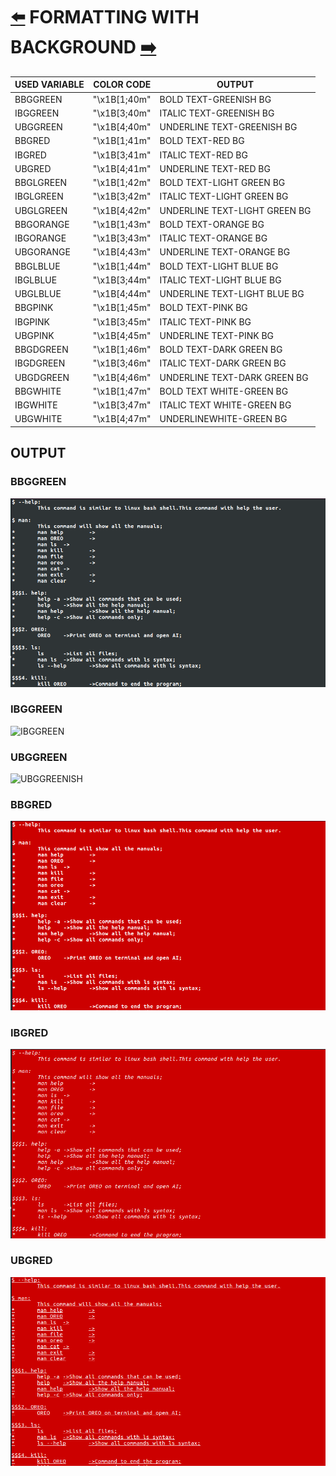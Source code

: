# [:arrow_left:](COLORS.md) FORMATTING WITH BACKGROUND [:arrow_right:](formattingcolors.md)

 USED VARIABLE | COLOR CODE | OUTPUT
---------------|------------|--------------
 BBGGREEN | "\x1B[1;40m" | BOLD TEXT-GREENISH BG
 IBGGREEN | "\x1B[3;40m" | ITALIC TEXT-GREENISH BG
 UBGGREEN | "\x1B[4;40m" | UNDERLINE TEXT-GREENISH BG
 BBGRED | "\x1B[1;41m" | BOLD TEXT-RED BG
 IBGRED | "\x1B[3;41m" | ITALIC TEXT-RED BG
 UBGRED | "\x1B[4;41m" | UNDERLINE TEXT-RED BG
 BBGLGREEN | "\x1B[1;42m" | BOLD TEXT-LIGHT GREEN BG
 IBGLGREEN | "\x1B[3;42m" | ITALIC TEXT-LIGHT GREEN BG
 UBGLGREEN | "\x1B[4;42m" |UNDERLINE TEXT-LIGHT GREEN BG
 BBGORANGE | "\x1B[1;43m" | BOLD TEXT-ORANGE BG
 IBGORANGE | "\x1B[3;43m" | ITALIC TEXT-ORANGE BG
 UBGORANGE | "\x1B[4;43m" | UNDERLINE TEXT-ORANGE BG
 BBGLBLUE | "\x1B[1;44m" | BOLD TEXT-LIGHT BLUE BG
 IBGLBLUE | "\x1B[3;44m" | ITALIC TEXT-LIGHT BLUE BG
 UBGLBLUE | "\x1B[4;44m" | UNDERLINE TEXT-LIGHT BLUE BG
 BBGPINK | "\x1B[1;45m" | BOLD TEXT-PINK BG
 IBGPINK | "\x1B[3;45m" | ITALIC TEXT-PINK BG
 UBGPINK | "\x1B[4;45m" | UNDERLINE TEXT-PINK BG
 BBGDGREEN | "\x1B[1;46m" | BOLD TEXT-DARK GREEN BG
 IBGDGREEN | "\x1B[3;46m" | ITALIC TEXT-DARK GREEN BG
 UBGDGREEN | "\x1B[4;46m" | UNDERLINE TEXT-DARK GREEN BG
 BBGWHITE | "\x1B[1;47m" | BOLD TEXT WHITE-GREEN BG
 IBGWHITE | "\x1B[3;47m" | ITALIC TEXT WHITE-GREEN BG
 UBGWHITE | "\x1B[4;47m" | UNDERLINEWHITE-GREEN BG

## OUTPUT

### BBGGREEN

![BBGGREEN](../img/BBGGREEN.png)

### IBGGREEN

![IBGGREEN](../img/IBGGREEN.png)

### UBGGREEN

![UBGGREENISH](../img/UBGGREEN.png)

### BBGRED

![BBGRED](../img/BBGRED.png)

### IBGRED

![IBGRED](../img/IBGRED.png)

### UBGRED

![UBGRED](../img/UBGRED.png)
